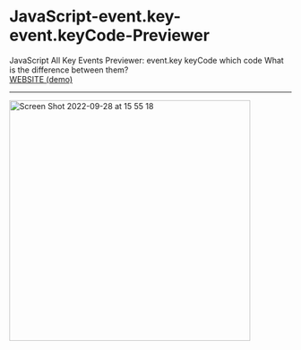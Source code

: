 # JavaScript-event.key-event.keyCode-Previewer
JavaScript All Key Events Previewer: event.key keyCode which code What is the difference between them?
<br>
<a href="https://exis9.github.io/JavaScript-event.key-event.keyCode-Previewer/">WEBSITE (demo)</a>
<hr>
<img width="430" alt="Screen Shot 2022-09-28 at 15 55 18" src="https://user-images.githubusercontent.com/91220554/192709257-c77fa87f-29df-4e27-afff-30a6c4ea6192.png">
